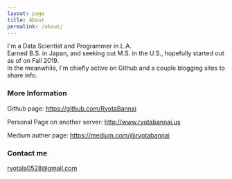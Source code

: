 ```yaml
---
layout: page
title: About
permalink: /about/
---
```


I'm a Data Scientist and Programmer in L.A.<br>
Earned B.S. in Japan, and seeking out M.S. in the U.S., hopefully started out as of on Fall 2019.<br>
In the meanwhile, I'm chiefly active on Github and a couple blogging sites to share info.<br>


### More Information

<p>Github page: <a href='https://github.com/RyotaBannai'>https://github.com/RyotaBannai</a></p>
<p>Personal Page on another server: <a href='http://www.ryotabannai.us'>http://www.ryotabannai.us</a></p>
<p>Medium auther page: <a href='https://medium.com/@ryotabannai'>https://medium.com/@ryotabannai</a></p>

### Contact me

[ryotala0528@gmail.com](ryotala0528@gmail.com)